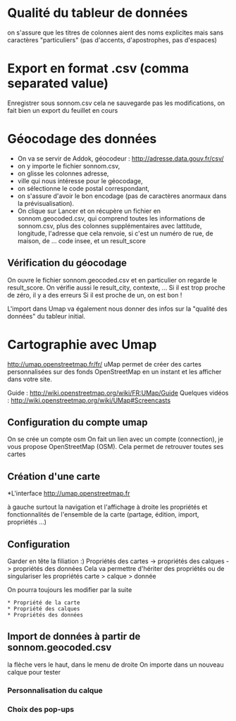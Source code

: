 # Qualité du tableur de données
on s'assure que les titres de colonnes aient des noms explicites mais sans caractères "particuliers" (pas d'accents, d'apostrophes, pas d'espaces)

# Export en format .csv (comma separated value)
Enregistrer sous sonnom.csv
cela ne sauvegarde pas les modifications, on fait bien un export du feuillet en cours

# Géocodage des données
* On va se servir de Addok, géocodeur : http://adresse.data.gouv.fr/csv/
* on y importe le fichier sonnom.csv,
* on glisse les colonnes adresse,
* ville qui nous intéresse pour le géocodage,
* on sélectionne le code postal correspondant,
* on s'assure d'avoir le bon encodage (pas de caractères anormaux dans la prévisualisation).
* On clique sur Lancer et on récupère un fichier en sonnom.geocoded.csv, qui comprend toutes les informations de sonnom.csv, plus des colonnes supplémentaires avec lattitude, longitude, l'adresse que cela renvoie, si c'est un numéro de rue, de maison, de ... code insee, et un result_score

## Vérification du géocodage
On ouvre le fichier sonnom.geocoded.csv et en particulier on regarde le result_score. On vérifie aussi le result_city, contexte, ...
Si il est trop proche de zéro, il y a des erreurs
Si il est proche de un, on est bon !

L'import dans Umap va également nous donner des infos sur la "qualité des données" du tableur initial.

# Cartographie avec Umap

http://umap.openstreetmap.fr/fr/
uMap permet de créer des cartes personnalisées sur des fonds OpenStreetMap en un instant et les afficher dans votre site.

Guide : http://wiki.openstreetmap.org/wiki/FR:UMap/Guide
Quelques vidéos : http://wiki.openstreetmap.org/wiki/UMap#Screencasts

## Configuration du compte umap
On se crée un compte osm
On fait un lien avec un compte (connection), je vous propose OpenStreetMap (OSM).
Cela permet de retrouver toutes ses cartes

## Création d'une carte
*L'interface
http://umap.openstreetmap.fr

à gauche surtout la navigation et l'affichage
à droite les propriétés et fonctionnalités de l'ensemble de la carte (partage, édition, import, propriétés ...)


## Configuration
Garder en tête la filiation :)
Propriétés des cartes -> propriétés des calques -> propriétés des données
Cela va permettre d'hériter des propriétés ou de singulariser les propriétés carte > calque > donnée

On pourra toujours les modifier par la suite

	* Propriété de la carte
	* Propriété des calques
	* Propriétés des données

## Import de données à partir de sonnom.geocoded.csv

la flèche vers le haut, dans le menu de droite
On importe dans un nouveau calque pour tester

### Personnalisation du calque

### Choix des pop-ups
